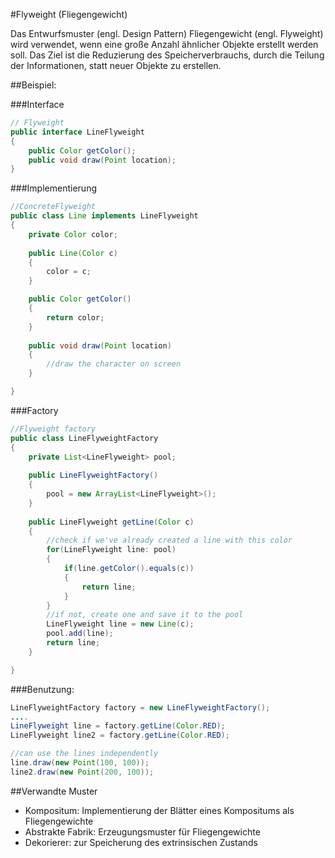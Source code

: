 #Flyweight (Fliegengewicht)

Das Entwurfsmuster (engl. Design Pattern) Fliegengewicht (engl. Flyweight) wird verwendet, wenn eine große Anzahl ähnlicher Objekte erstellt werden soll. Das Ziel ist die Reduzierung des Speicherverbrauchs, durch die Teilung der Informationen, statt neuer Objekte zu erstellen.

 

##Beispiel:

###Interface
```Java
// Flyweight
public interface LineFlyweight
{
    public Color getColor();
    public void draw(Point location);
}
```
 

###Implementierung
```Java
//ConcreteFlyweight
public class Line implements LineFlyweight
{
    private Color color;
    
    public Line(Color c)
    {
        color = c;
    }

    public Color getColor()
    {
        return color;
    }
    
    public void draw(Point location)
    {
        //draw the character on screen
    }

}
```

###Factory

```Java
//Flyweight factory
public class LineFlyweightFactory
{
    private List<LineFlyweight> pool;
    
    public LineFlyweightFactory()
    {
        pool = new ArrayList<LineFlyweight>();
    }
    
    public LineFlyweight getLine(Color c)
    {
        //check if we've already created a line with this color
        for(LineFlyweight line: pool)
        {
            if(line.getColor().equals(c))
            {
                return line;
            }
        }
        //if not, create one and save it to the pool
        LineFlyweight line = new Line(c);
        pool.add(line);
        return line;
    }

}
```

###Benutzung:
```Java
LineFlyweightFactory factory = new LineFlyweightFactory();
....
LineFlyweight line = factory.getLine(Color.RED);
LineFlyweight line2 = factory.getLine(Color.RED);

//can use the lines independently
line.draw(new Point(100, 100));
line2.draw(new Point(200, 100));
```
 

##Verwandte Muster

* Kompositum: Implementierung der Blätter eines Kompositums als Fliegengewichte
* Abstrakte Fabrik: Erzeugungsmuster für Fliegengewichte
* Dekorierer: zur Speicherung des extrinsischen Zustands